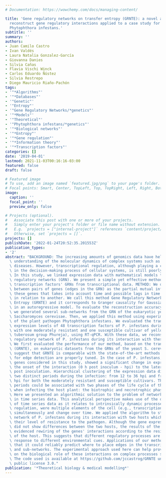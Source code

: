 ```yaml
---
# Documentation: https://wowchemy.com/docs/managing-content/

title: 'Gene regulatory networks on transfer entropy (GRNTE): a novel approach to
  reconstruct gene regulatory interactions applied to a case study for the plant pathogen
  Phytophthora infestans.'
subtitle: ''
summary: ''
authors:
- Juan Camilo Castro
- Ivan Valdés
- Laura Natalia Gonzalez-García
- Giovanna Danies
- Silvia Cañas
- Flavia Vischi Winck
- Carlos Eduardo Ñústez
- Silvia Restrepo
- Diego Mauricio Riaño-Pachón
tags:
- '"*Algorithms"'
- '"*Databases"'
- '"Genetic"'
- '"Entropy"'
- '"Gene Regulatory Networks/*genetics"'
- '"*Models"'
- '"Theoretical"'
- '"Phytophthora infestans/*genetics"'
- '"*Biological networks"'
- '"*Entropy"'
- '"*Gene regulation"'
- '"*Information theory"'
- '"*Transcription factors"'
categories: []
date: '2019-04-01'
lastmod: 2021-11-03T00:16:16-03:00
featured: false
draft: false

# Featured image
# To use, add an image named `featured.jpg/png` to your page's folder.
# Focal points: Smart, Center, TopLeft, Top, TopRight, Left, Right, BottomLeft, Bottom, BottomRight.
image:
  caption: ''
  focal_point: ''
  preview_only: false

# Projects (optional).
#   Associate this post with one or more of your projects.
#   Simply enter your project's folder or file name without extension.
#   E.g. `projects = ["internal-project"]` references `content/project/deep-learning/index.md`.
#   Otherwise, set `projects = []`.
projects: []
publishDate: '2022-01-24T20:52:35.201553Z'
publication_types:
- '2'
abstract: "BACKGROUND: The increasing amounts of genomics data have helped in the\
  \ understanding of the molecular dynamics of complex systems such as plant and animal\
  \ diseases. However, transcriptional regulation, although playing a central role\
  \ in the decision-making process of cellular systems, is still poorly understood.\
  \ In this study, we linked expression data with mathematical models to infer gene\
  \ regulatory networks (GRN). We present a simple yet effective method to estimate\
  \ transcription factors' GRNs from transcriptional data. METHOD: We defined interactions\
  \ between pairs of genes (edges in the GRN) as the partial mutual information between\
  \ these genes that takes into account time and possible lags in time from one gene\
  \ in relation to another. We call this method Gene Regulatory Networks on Transfer\
  \ Entropy (GRNTE) and it corresponds to Granger causality for Gaussian variables\
  \ in an autoregressive model. To evaluate the reconstruction accuracy of our method,\
  \ we generated several sub-networks from the GRN of the eukaryotic yeast model,\
  \ Saccharomyces cerevisae. Then, we applied this method using experimental data\
  \ of the plant pathogen Phytophthora infestans. We evaluated the transcriptional\
  \ expression levels of 48 transcription factors of P. infestans during its interaction\
  \ with one moderately resistant and one susceptible cultivar of yellow potato (Solanum\
  \ tuberosum group Phureja), using RT-qPCR. With these data, we reconstructed the\
  \ regulatory network of P. infestans during its interaction with these hosts. RESULTS:\
  \ We first evaluated the performance of our method, based on the transfer entropy\
  \ (GRNTE), on eukaryotic datasets from the GRNs of the yeast S. cerevisae. Results\
  \ suggest that GRNTE is comparable with the state-of-the-art methods when the parameters\
  \ for edge detection are properly tuned. In the case of P. infestans, most of the\
  \ genes considered in this study, showed a significant change in expression from\
  \ the onset of the interaction (0 h post inoculum - hpi) to the later time-points\
  \ post inoculation. Hierarchical clustering of the expression data discriminated\
  \ two distinct periods during the infection: from 12 to 36 hpi and from 48 to 72\
  \ hpi for both the moderately resistant and susceptible cultivars. These distinct\
  \ periods could be associated with two phases of the life cycle of the pathogen\
  \ when infecting the host plant: the biotrophic and necrotrophic phases. CONCLUSIONS:\
  \ Here we presented an algorithmic solution to the problem of network reconstruction\
  \ in time series data. This analytical perspective makes use of the dynamic nature\
  \ of time series data as it relates to intrinsically dynamic processes such as transcription\
  \ regulation, were multiple elements of the cell (e.g., transcription factors) act\
  \ simultaneously and change over time. We applied the algorithm to study the regulatory\
  \ network of P. infestans during its interaction with two hosts which differ in\
  \ their level of resistance to the pathogen. Although the gene expression analysis\
  \ did not show differences between the two hosts, the results of the GRN analyses\
  \ evidenced rewiring of the genes' interactions according to the resistance level\
  \ of the host. This suggests that different regulatory processes are activated in\
  \ response to different environmental cues. Applications of our methodology showed\
  \ that it could reliably predict where to place edges in the transcriptional networks\
  \ and sub-networks. The experimental approach used here can help provide insights\
  \ on the biological role of these interactions on complex processes such as pathogenicity.\
  \ The code used is available at https://github.com/jccastrog/GRNTE under GNU general\
  \ public license 3.0."
publication: '*Theoretical biology & medical modelling*'
---
```

